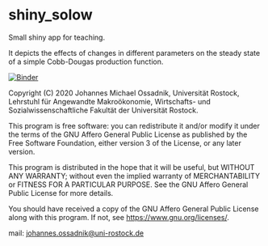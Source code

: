 # shiny_solow
Small shiny app for teaching.

It depicts the effects of changes in different parameters on the steady state of a simple Cobb-Dougas production function.

[![Binder](https://mybinder.org/badge_logo.svg)](https://hub.gke2.mybinder.org/user/makhro-shiny_solow-h1ovu96o/shiny/solow/)

Copyright (C) 2020  Johannes Michael Ossadnik, Universität Rostock, Lehrstuhl für Angewandte Makroökonomie, Wirtschafts- und Sozialwissenschaftliche Fakultät der Universität Rostock.

This program is free software: you can redistribute it and/or modify it under the terms of the GNU Affero General Public License as published by the Free Software Foundation, either version 3 of the License, or any later version. 

This program is distributed in the hope that it will be useful, but WITHOUT ANY WARRANTY; without even the implied warranty of MERCHANTABILITY or FITNESS FOR A PARTICULAR PURPOSE.  See the GNU Affero General Public License for more details.

You should have received a copy of the GNU Affero General Public License along with this program.  If not, see <https://www.gnu.org/licenses/>.

mail: johannes.ossadnik@uni-rostock.de
